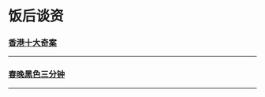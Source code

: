饭后谈资
========

### [香港十大奇案](hongkong-mystery)

---

### [春晚黑色三分钟](spring-festival-gala-dark-three-minutes)

---
